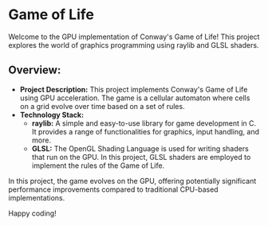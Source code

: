 # Game of Life

Welcome to the GPU implementation of Conway's Game of Life! This project explores the world of graphics programming using raylib and GLSL shaders.

## Overview:

- **Project Description:** This project implements Conway's Game of Life using GPU acceleration. The game is a cellular automaton where cells on a grid evolve over time based on a set of rules.
- **Technology Stack:**
  - **raylib:** A simple and easy-to-use library for game development in C. It provides a range of functionalities for graphics, input handling, and more.
  - **GLSL:** The OpenGL Shading Language is used for writing shaders that run on the GPU. In this project, GLSL shaders are employed to implement the rules of the Game of Life.
  
In this project, the game evolves on the GPU, offering potentially significant performance improvements compared to traditional CPU-based implementations.

Happy coding!